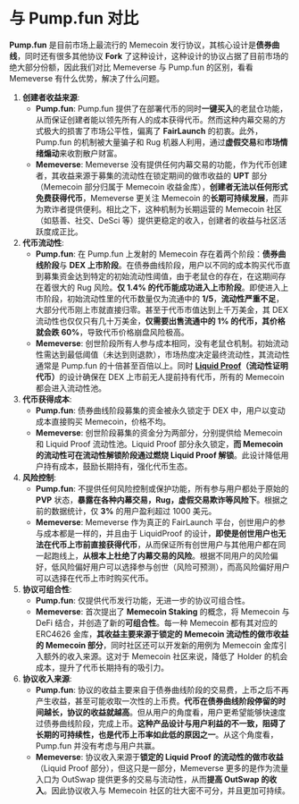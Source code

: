 # 与 Pump.fun 对比

**Pump.fun** 是目前市场上最流行的 Memecoin 发行协议，其核心设计是**债券曲线**，同时还有很多其他协议 **Fork** 了这种设计，这种设计的协议占据了目前市场的绝大部分份额，因此我们对比 Memeverse 与 Pump.fun 的区别，看看 Memeverse 有什么优势，解决了什么问题。

1. **创建者收益来源**:
   * **Pump.fun**: Pump.fun 提供了在部署代币的同时**一键买入**的老鼠仓功能，从而保证创建者能以领先所有人的成本获得代币。然而这种内幕交易的方式极大的损害了市场公平性，偏离了 **FairLaunch** 的初衷。此外，Pump.fun 的机制被大量骗子和 Rug 机器人利用，通过**虚假交易**和**市场情绪煽动**来收割散户财富。
   * **Memeverse**: Memeverse 没有提供任何内幕交易的功能，作为代币创建者，其收益来源于募集的流动性在锁定期间的做市收益的 **UPT** 部分（Memecoin 部分归属于 Memecoin 收益金库），**创建者无法以任何形式免费获得代币**，Memeverse 更关注 Memecoin 的**长期可持续发展**，而非为欺诈者提供便利。相比之下，这种机制为长期运营的 Memecoin 社区（如慈善、社交、DeSci 等）提供更稳定的收入，创建者的收益与社区活跃度成正比。
2. **代币流动性**:
   * **Pump.fun**: 在 Pump.fun 上发射的 Memecoin 存在着两个阶段：**债券曲线阶段**与 **DEX 上市阶段**。在债券曲线阶段，用户以不同的成本购买代币直到募集资金达到特定的初始流动性阈值，由于老鼠仓的存在，在这期间存在着很大的 Rug 风险。**仅 1.4% 的代币能成功进入上市阶段**。即使进入上市阶段，初始流动性里的代币数量仅为流通中的 **1/5**，**流动性严重不足**，大部分代币刚上市就直接归零。甚至于代币市值达到上千万美金，其 DEX 流动性也仅仅只有几十万美金，**仅需要出售流通中的 1% 的代币，其价格就会跌 60%**，导致代币价格崩盘风险极高。
   * **Memeverse**: 创世阶段所有人参与成本相同，没有老鼠仓机制。初始流动性需达到最低阈值（未达到则退款），市场热度决定最终流动性，其流动性通常是 Pump.fun 的十倍甚至百倍以上。同时 [**Liquid Proof**](../fflaunch/liquid-proof-token.md)**（流动性证明代币）**&#x7684;设计确保在 DEX 上市前无人提前持有代币，所有的 Memecoin 都会进入流动性池。
3. **代币获得成本**:
   * **Pump.fun**: 债券曲线阶段募集的资金被永久锁定于 DEX 中，用户以变动成本直接购买 Memecoin，价格不均。
   * **Memeverse**: 创世阶段募集的资金分为两部分，分别提供给 Memecoin 和 Liquid Proof 流动性池。Liquid Proof 部分永久锁定，**而 Memecoin 的流动性可在流动性解锁阶段通过燃烧 Liquid Proof 解锁**。此设计降低用户持有成本，鼓励长期持有，强化代币生态。
4. **风险控制**:
   * **Pump.fun**: 不提供任何风险控制或保护功能，所有参与用户都处于原始的 **PVP** 状态，**暴露在各种内幕交易，Rug，虚假交易欺诈等风险下**。根据之前的数据统计，仅 **3%** 的用户盈利超过 1000 美元。
   * **Memeverse**: Memeverse 作为真正的 FairLaunch 平台，创世用户的参与成本都是一样的，并且由于 LiquidProof 的设计，**即使是创世用户也无法在代币上市前直接获得代币**，从而保证所有创世用户与其他用户都在同一起跑线上，**从根本上杜绝了内幕交易的风险**。根据不同用户的风险偏好，低风险偏好用户可以选择参与创世（风险可预测），而高风险偏好用户可以选择在代币上市时购买代币。
5. **协议可组合性**:
   * **Pump.fun**: 仅提供代币发行功能，无进一步的协议可组合性。
   * **Memeverse**: 首次提出了 **Memecoin Staking** 的概念，将 Memecoin 与 DeFi 结合，并创造了新的**可组合性**。每一种 Memecoin 都有其对应的 ERC4626 金库，**其收益主要来源于锁定的 Memecoin 流动性的做市收益的 Memecoin 部分**，同时社区还可以开发新的用例为 Memecoin 金库引入额外的收入来源。这对于 Memecoin 社区来说，降低了 Holder 的机会成本，提升了代币长期持有的吸引力。
6. **协议收入来源**:
   * **Pump.fun**: 协议的收益主要来自于债券曲线阶段的交易费，上币之后不再产生收益，甚至可能收取一次性的上币费。**代币在债券曲线阶段停留的时间越长，协议的收益就越高**。但从用户的角度看，用户更希望能够快速度过债券曲线阶段，完成上币。**这种产品设计与用户利益的不一致，阻碍了长期的可持续性，也是代币上币率如此低的原因之一**。从这个角度看，Pump.fun 并没有考虑与用户共赢。
   * **Memeverse**: 协议收入来源于**锁定的 Liquid Proof 的流动性的做市收益**（Liquid Proof 部分），但这只是一部分，Memeverse 更多的是作为流量入口为 OutSwap 提供更多的交易与流动性，从而**提高 OutSwap 的收入**。因此协议收入与 Memecoin 社区的壮大密不可分，并且更加可持续。
